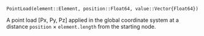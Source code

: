 ```
PointLoad(element::Element, position::Float64, value::Vector{Float64})
```

A point load [Px, Py, Pz] applied in the global coordinate system at a distance `position` × `element.length` from the starting node.
